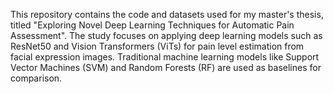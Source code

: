 This repository contains the code and datasets used for my master's thesis, titled "Exploring Novel Deep Learning Techniques for Automatic Pain Assessment". The study focuses on applying deep learning models such as ResNet50 and Vision Transformers (ViTs) for pain level estimation from facial expression images. Traditional machine learning models like Support Vector Machines (SVM) and Random Forests (RF) are used as baselines for comparison.
